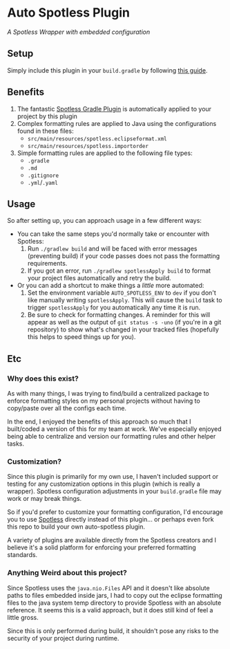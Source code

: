 # Auto Spotless Plugin
*A Spotless Wrapper with embedded configuration*

## Setup
Simply include this plugin in your `build.gradle` by following [this guide](https://plugins.gradle.org/plugin/com.jonathanrobertson.spotless).

## Benefits
1. The fantastic [Spotless Gradle Plugin](https://github.com/diffplug/spotless/tree/master/plugin-gradle) is automatically applied to your project by this plugin
1. Complex formatting rules are applied to Java using the configurations found in these files:
    - `src/main/resources/spotless.eclipseformat.xml`
    - `src/main/resources/spotless.importorder`
1. Simple formatting rules are applied to the following file types:
    - `.gradle`
    - `.md`
    - `.gitignore`
    - `.yml`/`.yaml`

## Usage
So after setting up, you can approach usage in a few different ways:

- You can take the same steps you'd normally take or encounter with Spotless:
    1. Run `./gradlew build` and will be faced with error messages (preventing build) if your code passes does not pass the formatting requirements.
    1. If you got an error, run `./gradlew spotlessApply build` to format your project files automatically and retry the build.
- Or you can add a shortcut to make things a *little* more automated:
    1. Set the environment variable `AUTO_SPOTLESS_ENV` to `dev` if you don't like manually writing `spotlessApply`. This will cause the `build` task to trigger `spotlessApply` for you automatically any time it is run.
    1. Be sure to check for formatting changes. A reminder for this will appear as well as the output of `git status -s -uno` (if you're in a git repository) to show what's changed in your tracked files (hopefully this helps to speed things up for you).

## Etc

### Why does this exist?
As with many things, I was trying to find/build a centralized package to enforce formatting styles on my personal projects without having to copy/paste over all the configs each time.

In the end, I enjoyed the benefits of this approach so much that I built/coded a version of this for my team at work. We've especially enjoyed being able to centralize and version our formatting rules and other helper tasks.

### Customization?
Since this plugin is primarily for my own use, I haven't included support or testing for any customization options in this plugin (which is really a wrapper). Spotless configuration adjustments in your `build.gradle` file may work or may break things.

So if you'd prefer to customize your formatting configuration, I'd encourage you to use [Spotless](https://github.com/diffplug/spotless) directly instead of this plugin... or perhaps even fork this repo to build your own auto-spotless plugin.

A variety of plugins are available directly from the Spotless creators and I believe it's a solid platform for enforcing your preferred formatting standards.

### Anything Weird about this project?
Since Spotless uses the `java.nio.Files` API and it doesn't like absolute paths to files embedded inside jars, I had to copy out the eclipse formatting files to the java system temp directory to provide Spotless with an absolute reference. It seems this is a valid approach, but it does still kind of feel a little gross.

Since this is only performed during build, it shouldn't pose any risks to the security of your project during runtime.
